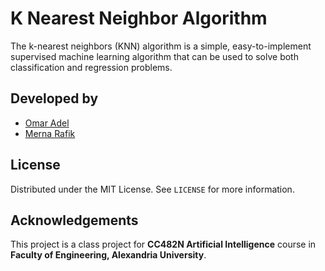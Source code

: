 # K Nearest Neighbor Algorithm

The k-nearest neighbors (KNN) algorithm is a simple, easy-to-implement supervised machine learning algorithm that can be used to solve both classification and regression problems.

## Developed by

- [Omar Adel](https://github.com/omarxadel)
- [Merna Rafik](https://github.com/MernaRafik)

## License

Distributed under the MIT License. See `LICENSE` for more information.


## Acknowledgements

This project is a class project for **CC482N Artificial Intelligence** course in **Faculty of Engineering, Alexandria University**.
